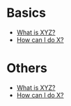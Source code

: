 # Basics

* [What is XYZ?](first-question.md)
* [How can I do X?](second-question.md)

# Others

* [What is XYZ?](first-question.md)
* [How can I do X?](second-question.md)
